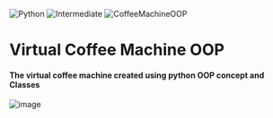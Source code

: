 ![Python](https://img.shields.io/badge/Python-3776AB.svg?style=flat&logo=Python&logoColor=white)
![Intermediate](https://img.shields.io/badge/-Intermediate-important?style=flat&logo=Python&logoColor=white)
![CoffeeMachineOOP](https://img.shields.io/badge/Coffee%20Machine%20OOP-important?style=flat)

# Virtual Coffee Machine OOP
#### The virtual coffee machine created using python OOP concept and Classes

![image](https://github.com/YJ-928/Py_Intermediate-Virtual-Coffee-Machine-OOP/assets/68319416/595ee291-9017-4723-b022-a18a643711b9)
